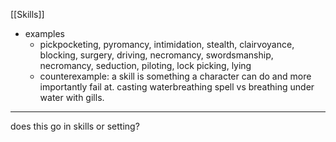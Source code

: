 [[Skills]]
- examples
	- pickpocketing, pyromancy, intimidation, stealth, clairvoyance, blocking, surgery, driving, necromancy, swordsmanship, necromancy, seduction, piloting, lock picking, lying
	- counterexample: a skill is something a character can do and more importantly fail at. casting waterbreathing spell vs breathing under water with gills.

---

does this go in skills or setting?